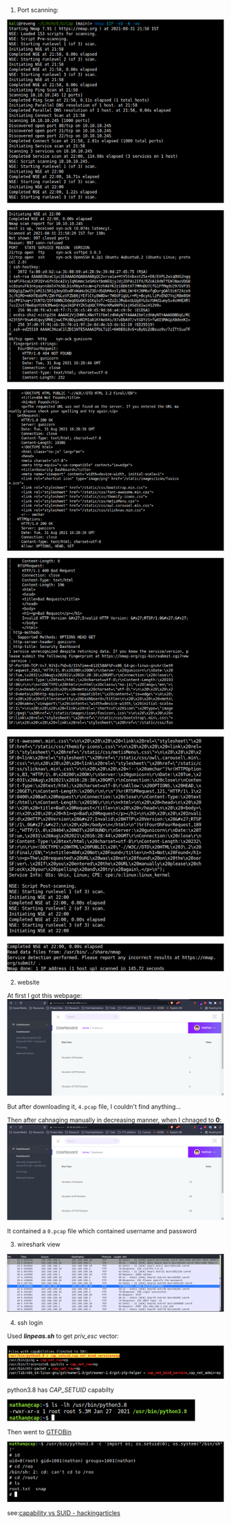 1. Port scanning:

![](Scan1.png?raw=true)

![](Scan2.png?raw=true)

![](Scan3.png?raw=true)

![](Scan4.png?raw=true)

![](Scan5.png?raw=true)

![](Scan6.png?raw=true)

2. website

At first I got this webpage:
![](web1.png?raw=true)

But after downloading it, `4.pcap` file, I couldn't find anything...

Then after cahnaging manually in decreasing manner, when I chnaged to **0**:
![](web2.png?raw=true)

It contained a `0.pcap` file which contained username and password

3. wireshark view

![](wireshark1.png?raw=true)

4. ssh login

Used ***linpeas.sh*** to get _priv_esc_ vector:

![](linpeas1.png?raw=true)

python3.8 has _CAP_SETUID_ capabilty

![](priv_esc1.png?raw=true)

Then went to [GTFOBin](https://gtfobins.github.io/gtfobins/python/)

![](root_shell.png?raw=true)

see:[capability vs SUID - hackingarticles](https://www.hackingarticles.in/linux-privilege-escalation-using-capabilities/)


